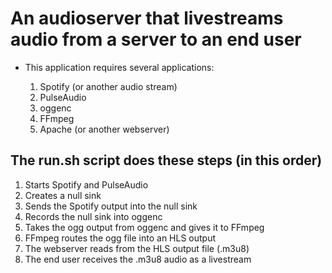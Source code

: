 # An audioserver that livestreams audio from a server to an end user

* This application requires several applications:

  1. Spotify (or another audio stream)  
  2. PulseAudio
  3. oggenc
  4. FFmpeg
  5. Apache (or another webserver)

## The run.sh script does these steps (**in this order**)

1. Starts Spotify and PulseAudio
2. Creates a null sink
3. Sends the Spotify output into the null sink
4. Records the null sink into oggenc
5. Takes the ogg output from oggenc and gives it to FFmpeg
6. FFmpeg routes the ogg file into an HLS output
7. The webserver reads from the HLS output file (.m3u8)
8. The end user receives the .m3u8 audio as a livestream



